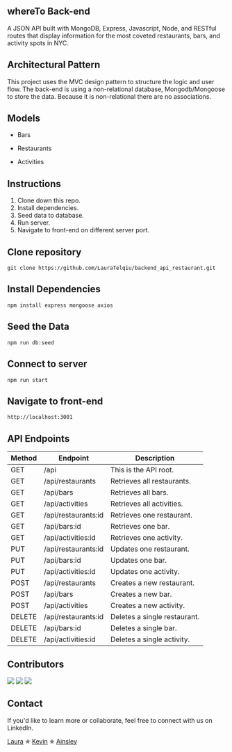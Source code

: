 ## whereTo Back-end

A JSON API built with MongoDB, Express, Javascript, Node, and RESTful routes that display information for the most coveted restaurants, bars, and activity spots in NYC.

## Architectural Pattern
This project uses the MVC design pattern to structure the logic and user flow. The back-end is using a non-relational database, Mongodb/Mongoose to store the data. Because it is non-relational there are no associations. 

## Models
* Bars

* Restaurants

* Activities

## Instructions

1. Clone down this repo.
2. Install dependencies.
3. Seed data to database.
4. Run server.
5. Navigate to front-end on different server port. 


## Clone repository

```
git clone https://github.com/LauraTelqiu/backend_api_restaurant.git
```

## Install Dependencies

```
npm install express mongoose axios
```

## Seed the Data

```
npm run db:seed
```

## Connect to server

```
npm run start
```

## Navigate to front-end
```
http://localhost:3001
```

## API Endpoints

| Method | Endpoint            | Description                  |
|--------|---------------------|------------------------------|
| GET    | /api                | This is the API root.        |
| GET    | /api/restaurants    | Retrieves all restaurants.   |
| GET    | /api/bars           | Retrieves all bars.          |
| GET    | /api/activities     | Retrieves all activities.    |
| GET    | /api/restaurants:id | Retrieves one restaurant.    |
| GET    | /api/bars:id        | Retrieves one bar.           |
| GET    | /api/activities:id  | Retrieves one activity.      |
| PUT    | /api/restaurants:id | Updates one restaurant.      |
| PUT    | /api/bars:id        | Updates one bar.             |
| PUT    | /api/activities:id  | Updates one activity.        |
| POST   | /api/restaurants    | Creates a new restaurant.    |
| POST   | /api/bars           | Creates a new bar.           |
| POST   | /api/activities     | Creates a new activity.      |
| DELETE | /api/restaurants:id | Deletes a single restaurant. |
| DELETE | /api/bars:id        | Deletes a single bar.        |
| DELETE | /api/activities:id  | Deletes a single activity.   |

## Contributors

[![](https://github.com/LauraTelqiu.png?size=100)](https://github.com/LauraTelqiu)
[![](https://github.com/KdoubleUs.png?size=100)](https://github.com/Kdoubleus)
[![](https://github.com/AinsleyB29.png?size=100)](https://github.com/AinsleyB29)

## Contact

If you'd like to learn more or collaborate, feel free to connect with us on LinkedIn.

[Laura](https://www.linkedin.com/in/lauratelqiu/) ✯
[Kevin](https://www.linkedin.com/in/kevinwunyc/)  ✯
[Ainsley](https://www.linkedin.com/in/ainsleybrundage/)

